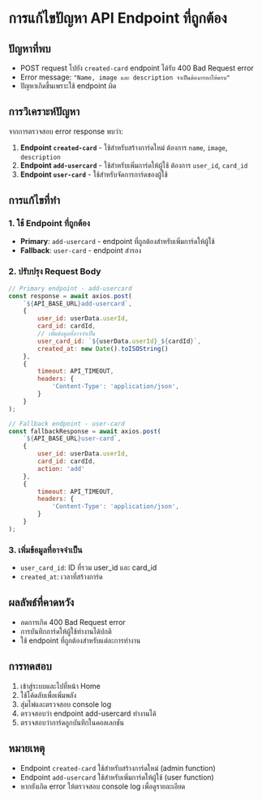 # การแก้ไขปัญหา API Endpoint ที่ถูกต้อง

## ปัญหาที่พบ
- POST request ไปยัง `created-card` endpoint ได้รับ 400 Bad Request error
- Error message: `"Name, image และ description จำเป็นต้องกรอกให้ครบ"`
- ปัญหาเกิดขึ้นเพราะใช้ endpoint ผิด

## การวิเคราะห์ปัญหา
จากการตรวจสอบ error response พบว่า:
1. **Endpoint `created-card`** - ใช้สำหรับสร้างการ์ดใหม่ ต้องการ `name`, `image`, `description`
2. **Endpoint `add-usercard`** - ใช้สำหรับเพิ่มการ์ดให้ผู้ใช้ ต้องการ `user_id`, `card_id`
3. **Endpoint `user-card`** - ใช้สำหรับจัดการการ์ดของผู้ใช้

## การแก้ไขที่ทำ

### 1. ใช้ Endpoint ที่ถูกต้อง
- **Primary**: `add-usercard` - endpoint ที่ถูกต้องสำหรับเพิ่มการ์ดให้ผู้ใช้
- **Fallback**: `user-card` - endpoint สำรอง

### 2. ปรับปรุง Request Body
```javascript
// Primary endpoint - add-usercard
const response = await axios.post(
    `${API_BASE_URL}add-usercard`,
    { 
        user_id: userData.userId, 
        card_id: cardId,
        // เพิ่มข้อมูลที่อาจจำเป็น
        user_card_id: `${userData.userId}_${cardId}`,
        created_at: new Date().toISOString()
    },
    {
        timeout: API_TIMEOUT,
        headers: {
            'Content-Type': 'application/json',
        }
    }
);

// Fallback endpoint - user-card
const fallbackResponse = await axios.post(
    `${API_BASE_URL}user-card`,
    { 
        user_id: userData.userId, 
        card_id: cardId,
        action: 'add'
    },
    {
        timeout: API_TIMEOUT,
        headers: {
            'Content-Type': 'application/json',
        }
    }
);
```

### 3. เพิ่มข้อมูลที่อาจจำเป็น
- `user_card_id`: ID ที่รวม user_id และ card_id
- `created_at`: เวลาที่สร้างการ์ด

## ผลลัพธ์ที่คาดหวัง
- ลดการเกิด 400 Bad Request error
- การบันทึกการ์ดให้ผู้ใช้ทำงานได้ปกติ
- ใช้ endpoint ที่ถูกต้องสำหรับแต่ละการทำงาน

## การทดสอบ
1. เข้าสู่ระบบและไปที่หน้า Home
2. ใช้โค้ดลับเพื่อเพิ่มพลัง
3. สุ่มไพ่และตรวจสอบ console log
4. ตรวจสอบว่า endpoint add-usercard ทำงานได้
5. ตรวจสอบว่าการ์ดถูกบันทึกในคอลเลกชัน

## หมายเหตุ
- Endpoint `created-card` ใช้สำหรับสร้างการ์ดใหม่ (admin function)
- Endpoint `add-usercard` ใช้สำหรับเพิ่มการ์ดให้ผู้ใช้ (user function)
- หากยังเกิด error ให้ตรวจสอบ console log เพื่อดูรายละเอียด